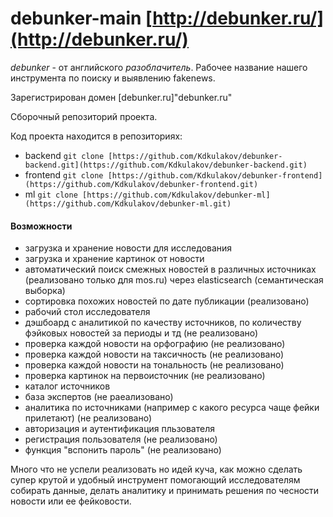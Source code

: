 # debunker-main [http://debunker.ru/](http://debunker.ru/)
*debunker* - от английского *разоблачитель*. Рабочее название нашего инструмента по поиску и выявлению fakenews.

Зарегистрирован домен [debunker.ru]"debunker.ru"

Сборочный репозиторий проекта. 

Код проекта находится в репозиториях:
- backend `git clone [https://github.com/Kdkulakov/debunker-backend.git](https://github.com/Kdkulakov/debunker-backend.git)`
- frontend `git clone [https://github.com/Kdkulakov/debunker-frontend](https://github.com/Kdkulakov/debunker-frontend.git)`
- ml `git clone [https://github.com/Kdkulakov/debunker-ml](https://github.com/Kdkulakov/debunker-ml.git)`

#### Возможности
* загрузка и хранение новости для исследования
* загрузка и хранение картинок от новости
* автоматический поиск смежных новостей в различных источниках (реализовано только для mos.ru) через elasticsearch (семантическая выборка)
* сортировка похожих новостей по дате публикации (реализовано)
* рабочий стол исследователя
* дэшбоард с аналитикой по качеству источников, по количеству фэйковых новостей за периоды и тд (не реализовано)
* проверка каждой новости на орфографию (не реализовано)
* проверка каждой новости на таксичность (не реализовано)
* проверка каждой новости на тональность (не реализовано)
* проверка картинок на первоисточник (не реализовано)
* каталог источников 
* база экспертов (не раеализовано)
* аналитика по источниками (например с какого ресурса чаще фейки прилетают) (не реализовано)
* авторизация и аутентификация пльзователя
* регистрация пользователя (не реализовано)
* функция "вспонить пароль" (не реализовано)


Много что не успели реализовать но идей куча, как можно сделать супер крутой и удобный инструмент помогающий исследователям собирать данные, делать аналитику и принимать решения по чесности новости или ее фейковости.

